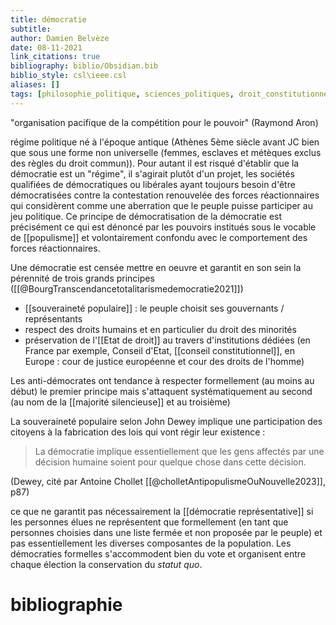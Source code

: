 ```yaml
---
title: démocratie
subtitle:
author: Damien Belvèze
date: 08-11-2021
link_citations: true
bibliography: biblio/Obsidian.bib
biblio_style: csl\ieee.csl
aliases: []
tags: [philosophie_politique, sciences_politiques, droit_constitutionnel]
---
```


"organisation pacifique de la compétition pour le pouvoir" (Raymond Aron)

régime politique né à l'époque antique (Athènes 5ème siècle avant JC bien que sous une forme non universelle (femmes, esclaves et métèques exclus des règles du droit commun)). 
Pour autant il est risqué d'établir que la démocratie est un "régime", il s'agirait plutôt d'un projet, les sociétés qualifiées de démocratiques ou libérales ayant toujours besoin d'être démocratisées contre la contestation renouvelée des forces réactionnaires qui considèrent comme une aberration que le peuple puisse participer au jeu politique. Ce principe de démocratisation de la démocratie est précisément ce qui est dénoncé par les pouvoirs institués sous le vocable de [[populisme]] et volontairement confondu avec le comportement des forces réactionnaires.

Une démocratie est censée mettre en oeuvre et garantit en son sein la pérennité de trois grands principes ([[@BourgTranscendancetotalitarismedemocratie2021]])

- [[souveraineté populaire]] : le peuple choisit ses gouvernants / représentants
- respect des droits humains et en particulier du droit des minorités
- préservation de l'[[Etat de droit]] au travers d'institutions dédiées (en France par exemple, Conseil d'Etat, [[conseil constitutionnel]], en Europe : cour de justice européenne et cour des droits de l'homme)

Les anti-démocrates ont tendance à respecter formellement (au moins au début) le premier principe mais s'attaquent systématiquement au second (au nom de la [[majorité silencieuse]] et au troisième)

La souveraineté populaire selon John Dewey implique une participation des citoyens à la fabrication des lois qui vont régir leur existence : 

> La démocratie implique essentiellement que les gens affectés par une décision humaine soient pour quelque chose dans cette décision. 

(Dewey, cité par Antoine Chollet [[@cholletAntipopulismeOuNouvelle2023]], p87)

ce que ne garantit pas nécessairement la [[démocratie représentative]] si les personnes élues ne représentent que formellement (en tant que personnes choisies dans une liste fermée et non proposée par le peuple) et pas essentiellement les diverses composantes de la population. 
Les démocraties formelles s'accommodent bien du vote et organisent entre chaque élection la conservation du *statut quo*.







# bibliographie

